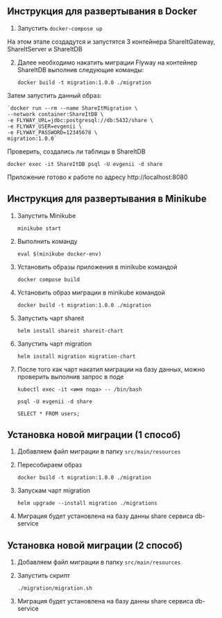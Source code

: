 ## Инструкция для развертывания в Docker

1) Запустить `docker-compose up`

На этом этапе создадутся и запустятся 3 контейнера ShareItGateway, ShareItServer и ShareItDB

2) Далее необходимо накатить миграции Flyway на контейнер ShareItDB выполнив следующие команды:

    `docker build -t migration:1.0.0 ./migration`

Затем запустить данный образ:

    `docker run --rm --name ShareItMigration \  
    --network container:ShareItDB \
    -e FLYWAY_URL=jdbc:postgresql://db:5432/share \
    -e FLYWAY_USER=evgenii \
    -e FLYWAY_PASSWORD=12345678 \
    migration:1.0.0`

Проверить, создались ли таблицы в ShareItDB

   `docker exec -it ShareItDB psql -U evgenii -d share
   `

Приложение готово к работе по адресу http://localhost:8080

## Инструкция для развертывания в Minikube

1) Запустить Minikube

   `minikube start`
2) Выполнить команду 

   `eval $(minikube docker-env)`
3) Установить образы приложения в minikube командой 

   `docker compose build`  
4) Установить образ миграции в minikube командой 

   `docker build -t migration:1.0.0 ./migration`
5) Запустить чарт shareit

   `helm install shareit shareit-chart` 
6) Запустить чарт migration

   `helm install migration migration-chart`
7) После того как чарт накатил миграции на базу данных, можно проверить выполнив запрос в поде

   `kubectl exec -it <имя пода> -- /bin/bash`

   `psql -U evgenii -d share`

   `SELECT * FROM users;`

## Установка новой миграции (1 способ)
1) Добавляем файл миграции в папку `src/main/resources`
2) Пересобираем образ

   `docker build -t migration:1.0.0 ./migration`
3) Запускам чарт migration

   `helm upgrade --install migration ./migrations`
4) Миграция будет установлена на базу данны share сервиса db-service

## Установка новой миграции (2 способ)
1) Добавляем файл миграции в папку `src/main/resources`
2) Запустить скрипт 

   `./migration/migration.sh`

3) Миграция будет установлена на базу данны share сервиса db-service